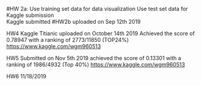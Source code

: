 #HW 2a:  Use training set data for data visualization 
         Use test set data for Kaggle submission   
         Kaggle submitted 
#HW2b uploaded on Sep 12th 2019

HW4 Kaggle Titianic uploaded on October 14th 2019
Achieved the score of 0.78947 with a ranking of 2773/11850 (TOP24%)
https://www.kaggle.com/wgm960513


HW5 Submitted on Nov 5th 2019
achieved the score of 0.13301 with a ranking of 1986/4932 (Top 40%)
https://www.kaggle.com/wgm960513

HW6 11/18/2019

